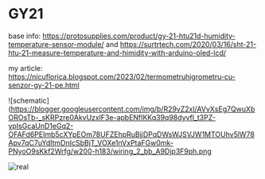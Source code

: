 # GY21
base info: https://protosupplies.com/product/gy-21-htu21d-humidity-temperature-sensor-module/ and https://surtrtech.com/2020/03/16/sht-21-htu-21-measure-temperature-and-himidity-with-arduino-oled-lcd/

my article: https://nicuflorica.blogspot.com/2023/02/termometruhigrometru-cu-senzor-gy-21-pe.html

![schematic](https://blogger.googleusercontent.com/img/b/R29vZ2xl/AVvXsEg7QwuXbOROsTb-_sKRPzre0AkvUzxlF3e-apbENflKKq39q98dyyfl_t3PZ-ypIsGcaUnD1eGq2-OFAFd6PEImb5cXYpEOm78UFZEhpRuBjjDPqDWsWJSVJW1MTOUhv5lW78Apv7qC7uYdItmDnIcSbBjT_VOXe1nVxPtaFGw0mk-PNyoO9sKkf2Wrfg/w200-h183/wiring_2_bb_A9Djp3F9ph.png

![real](https://blogger.googleusercontent.com/img/b/R29vZ2xl/AVvXsEiSRS_7WkBB2PACx9yIrtqELdP1xvbO0s5ZoxpZziUqTd8tK18YNylwQjOjYfzsuyYErJmxm3rLw4DRMX8obRGBPYykQoY_HfBu1dE6zH4z6SQ8StBNiM2e1zrYVfZ4291kN3huKwWNSChrowlyvDoX3ScPV23QdUUFf2iDzPE-C4UynRdmzhGmSZMXTQ/w200-h150/test0.jpg)
